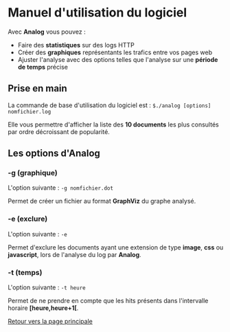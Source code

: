 # Manuel d'utilisation du logiciel

Avec **Analog** vous pouvez :

- Faire des **statistiques** sur des logs HTTP
- Créer des **graphiques** représentants les trafics entre vos pages web
- Ajuster l'analyse avec des options telles que l'analyse sur une **période de temps** précise

## Prise en main

La commande de base d'utilisation du logiciel est : ```$./analog [options] nomfichier.log```

Elle vous permettre d'afficher la liste des **10 documents** les plus consultés par ordre décroissant de popularité.

## Les options d'Analog

### -g (graphique)

L'option suivante : ```-g nomfichier.dot```

Permet de créer un fichier au format **GraphViz** du graphe analysé.

### -e (exclure)

L'option suivante : ```-e```

Permet d'exclure les documents ayant une extension de type **image**, **css** ou **javascript**, lors de l'analyse du log par **Analog**.

### -t (temps)

L'option suivante : ```-t heure```

Permet de ne prendre en compte que les hits présents dans l'intervalle horaire **[heure,heure+1[**.

[Retour vers la page principale](./README.md)